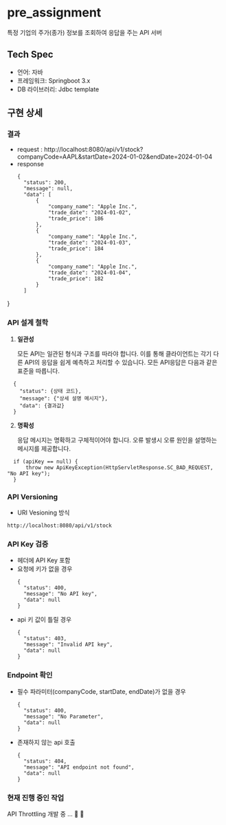 # pre_assignment
특정 기업의 주가(종가) 정보를 조회하여 응답을 주는 API 서버

## Tech Spec
- 언어: 자바
- 프레임워크: Springboot 3.x
- DB 라이브러리: Jdbc template

## 구현 상세
### 결과
- request : http://localhost:8080/api/v1/stock?companyCode=AAPL&startDate=2024-01-02&endDate=2024-01-04
- response
  ```
  {
    "status": 200,
    "message": null,
    "data": [
        {
            "company_name": "Apple Inc.",
            "trade_date": "2024-01-02",
            "trade_price": 186
        },
        {
            "company_name": "Apple Inc.",
            "trade_date": "2024-01-03",
            "trade_price": 184
        },
        {
            "company_name": "Apple Inc.",
            "trade_date": "2024-01-04",
            "trade_price": 182
        }
    ]
}

### API 설계 철학
1. **일관성**

   모든 API는 일관된 형식과 구조를 따라야 합니다. 이를 통해 클라이언트는 각기 다른 API의 응답을 쉽게 예측하고 처리할 수 있습니다. 모든 API응답은 다음과 같은 표준을 따릅니다.
```
  {
    "status": {상태 코드},
    "message": {"상세 설명 메시지"},
    "data": {결과값}
  }
```
2. **명확성**

   응답 메시지는 명확하고 구체적이어야 합니다. 오류 발생시 오류 원인을 설명하는 메시지를 제공합니다.
```
  if (apiKey == null) {
      throw new ApiKeyException(HttpServletResponse.SC_BAD_REQUEST, "No API key"); 
  }
```

### API Versioning
- URI Vesioning 방식
```
http://localhost:8080/api/v1/stock
```

### API Key 검증
- 헤더에 API Key 포함
- 요청에 키가 없을 경우
  ```
  {
    "status": 400,
    "message": "No API key",
    "data": null
  }
- api 키 값이 틀릴 경우
  ```
  {
    "status": 403,
    "message": "Invalid API key",
    "data": null
  }

### Endpoint 확인
- 필수 파라미터(companyCode, startDate, endDate)가 없을 경우
  ```
  {
    "status": 400,
    "message": "No Parameter",
    "data": null
  }
- 존재하지 않는 api 호출
  ```
  {
    "status": 404,
    "message": "API endpoint not found",
    "data": null
  }

### 현재 진행 중인 작업
API Throttling 개발 중 ... :hammer: :hammer:

